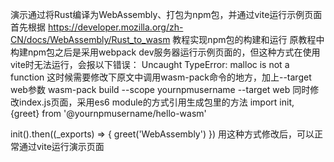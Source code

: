演示通过将Rust编译为WebAssembly、打包为npm包，并通过vite运行示例页面
首先根据 https://developer.mozilla.org/zh-CN/docs/WebAssembly/Rust_to_wasm 教程实现npm包的构建和运行
原教程中构建npm包之后是采用webpack dev服务器运行示例页面的，但这种方式在使用vite时无法运行，会报以下错误：
Uncaught TypeError: malloc is not a function
这时候需要修改下原文中调用wasm-pack命令的地方，加上--target web参数
wasm-pack build --scope yournpmusername --target web
同时修改index.js页面，采用es6 module的方式引用生成包里的方法
import init, {greet} from '@yournpmusername/hello-wasm'

init().then((_exports) => {
  greet('WebAssembly')
})
用这种方式修改后，可以正常通过vite运行演示页面
